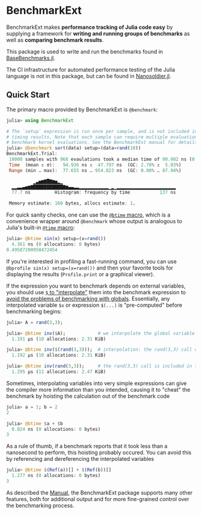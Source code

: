 # BenchmarkExt

BenchmarkExt makes **performance tracking of Julia code easy** by supplying a framework for **writing and running groups of benchmarks** as well as **comparing benchmark results**.

This package is used to write and run the benchmarks found in [BaseBenchmarks.jl](https://github.com/JuliaCI/BaseBenchmarks.jl).

The CI infrastructure for automated performance testing of the Julia language is not in this package, but can be found in [Nanosoldier.jl](https://github.com/JuliaCI/Nanosoldier.jl).

## Quick Start

The primary macro provided by BenchmarkExt is `@benchmark`:

```julia
julia> using BenchmarkExt

# The `setup` expression is run once per sample, and is not included in the
# timing results. Note that each sample can require multiple evaluations
# benchmark kernel evaluations. See the BenchmarkExt manual for details.
julia> @benchmark sort(data) setup=(data=rand(10))
BenchmarkExt.Trial:
 10000 samples with 968 evaulations took a median time of 90.902 ns (0.00% GC)
 Time  (mean ± σ):   94.936 ns ±  47.797 ns  (GC: 2.78% ±  5.03%)
 Range (min … max):  77.655 ns … 954.823 ns  (GC: 0.00% … 87.94%)

          ▁▃▅▆▇█▇▆▅▂▁                                          
  ▂▂▃▃▄▅▆▇███████████▇▆▄▄▃▃▂▂▂▂▂▂▂▂▂▂▂▁▂▁▂▂▂▂▂▂▂▂▂▂▂▂▂▂▂▂▂▂▂▂▂▂
  77.7 ns         Histogram: frequency by time           137 ns

 Memory estimate: 160 bytes, allocs estimate: 1.
```

For quick sanity checks, one can use the [`@btime` macro](https://github.com/JuliaCI/BenchmarkExt.jl/blob/master/doc/manual.md#benchmarking-basics), which is a convenience wrapper around `@benchmark` whose output is analogous to Julia's built-in [`@time` macro](https://docs.julialang.org/en/v1/base/base/#Base.@time):

```julia
julia> @btime sin(x) setup=(x=rand())
  4.361 ns (0 allocations: 0 bytes)
0.49587200950472454
```

If you're interested in profiling a fast-running command, you can use `@bprofile sin(x) setup=(x=rand())` and then your favorite
tools for displaying the results (`Profile.print` or a graphical viewer).

If the expression you want to benchmark depends on external variables, you should use [`$` to "interpolate"](https://github.com/JuliaCI/BenchmarkExt.jl/blob/master/doc/manual.md#interpolating-values-into-benchmark-expressions) them into the benchmark expression to
[avoid the problems of benchmarking with globals](https://docs.julialang.org/en/v1/manual/performance-tips/#Avoid-global-variables).
Essentially, any interpolated variable `$x` or expression `$(...)` is "pre-computed" before benchmarking begins:

```julia
julia> A = rand(3,3);

julia> @btime inv($A);            # we interpolate the global variable A with $A
  1.191 μs (10 allocations: 2.31 KiB)

julia> @btime inv($(rand(3,3)));  # interpolation: the rand(3,3) call occurs before benchmarking
  1.192 μs (10 allocations: 2.31 KiB)

julia> @btime inv(rand(3,3));     # the rand(3,3) call is included in the benchmark time
  1.295 μs (11 allocations: 2.47 KiB)
```

Sometimes, interpolating variables into very simple expressions can give the compiler more information than you intended, causing it to "cheat" the benchmark by hoisting the calculation out of the benchmark code
```julia
julia> a = 1; b = 2
2

julia> @btime $a + $b
  0.024 ns (0 allocations: 0 bytes)
3
```
As a rule of thumb, if a benchmark reports that it took less than a nanosecond to perform, this hoisting probably occured. You can avoid this by referencing and dereferencing the interpolated variables 
```julia
julia> @btime $(Ref(a))[] + $(Ref(b))[]
  1.277 ns (0 allocations: 0 bytes)
3
```

As described the [Manual](@ref), the BenchmarkExt package supports many other features, both for additional output and for more fine-grained control over the benchmarking process.
